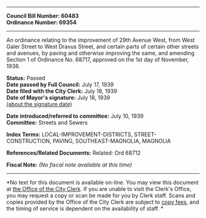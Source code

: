 * * * * *  
  
**Council Bill Number: [](#h0)[](#h2)60483**   
**Ordinance Number: 69354**  
  
* * * * *  
  
An ordinance relating to the improvement of 29th Avenue West, from West Galer Street to West Dravus Street, and certain parts of certain other streets and avenues, by paving and otherwise improving the same, and amending Section 1 of Ordinance No. 68717, approved on the 1st day of November, 1938.  
  
**Status:** Passed   
**Date passed by Full Council:** July 17, 1939   
**Date filed with the City Clerk:** July 18, 1939   
**Date of Mayor's signature:** July 18, 1939   
[(about the signature date)](/~public/approvaldate.htm)   
  
  
**Date introduced/referred to committee:** July 10, 1939   
**Committee:** Streets and Sewers   
  
**Index Terms:** LOCAL-IMPROVEMENT-DISTRICTS, STREET-CONSTRUCTION, PAVING, SOUTHEAST-MAGNOLIA, MAGNOLIA  
  
**References/Related Documents:** Related: Ord 68712  
  
**Fiscal Note:** *(No fiscal note available at this time)*  
  
* * * * *  
  
*No text for this document is available on-line. You may view this document at [the Office of the City Clerk](http://www.seattle.gov/leg/clerk/contactUs.htm). If you are unable to visit the Clerk's Office, you may request a copy or scan be made for you by Clerk staff. Scans and copies provided by the Office of the City Clerk are subject to [copy fees](http://clerk.seattle.gov/~public/clerkfees.htm), and the timing of service is dependent on the availability of staff. *  
  
  
